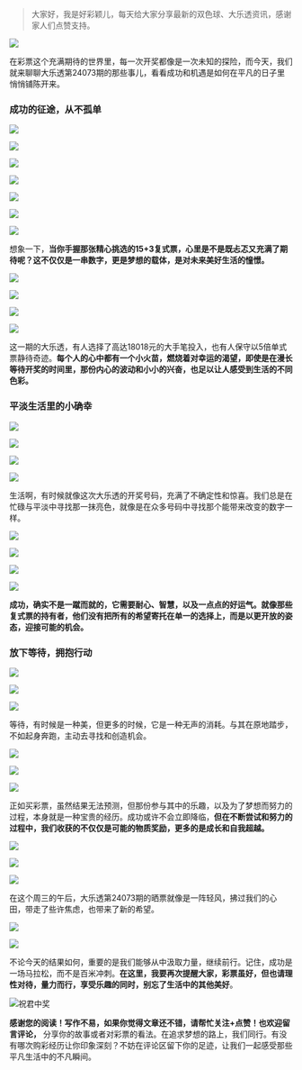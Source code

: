 > 大家好，我是好彩颖儿，每天给大家分享最新的双色球、大乐透资讯，感谢家人们点赞支持。

![](https://cdn.jsdelivr.net/gh/wangwenjie1314/PicCDN/2024-6-21/1718957520611-image.png)


在彩票这个充满期待的世界里，每一次开奖都像是一次未知的探险，而今天，我们就来聊聊大乐透第24073期的那些事儿，看看成功和机遇是如何在平凡的日子里悄悄铺陈开来。


### 成功的征途，从不孤单

![](https://cdn.jsdelivr.net/gh/wangwenjie1314/PicCDN/2024-6-26/1719372882843-image.png)

![](https://cdn.jsdelivr.net/gh/wangwenjie1314/PicCDN/2024-6-26/1719372983730-image.png)

![](https://cdn.jsdelivr.net/gh/wangwenjie1314/PicCDN/2024-6-26/1719373088771-image.png)

![](https://cdn.jsdelivr.net/gh/wangwenjie1314/PicCDN/2024-6-26/1719373105335-image.png)

![](https://cdn.jsdelivr.net/gh/wangwenjie1314/PicCDN/2024-6-26/1719373114794-image.png)


![](https://cdn.jsdelivr.net/gh/wangwenjie1314/PicCDN/2024-6-26/1719373123058-image.png)

![](https://cdn.jsdelivr.net/gh/wangwenjie1314/PicCDN/2024-6-26/1719373159957-image.png)

想象一下，**当你手握那张精心挑选的15+3复式票，心里是不是既忐忑又充满了期待呢？这不仅仅是一串数字，更是梦想的载体，是对未来美好生活的憧憬。**

![](https://cdn.jsdelivr.net/gh/wangwenjie1314/PicCDN/2024-6-26/1719373141408-image.png)


![](https://cdn.jsdelivr.net/gh/wangwenjie1314/PicCDN/2024-6-26/1719373054022-image.png)

![](https://cdn.jsdelivr.net/gh/wangwenjie1314/PicCDN/2024-6-26/1719373130644-image.png)


![](https://cdn.jsdelivr.net/gh/wangwenjie1314/PicCDN/2024-6-26/1719373149155-image.png)


这一期的大乐透，有人选择了高达18018元的大手笔投入，也有人保守以5倍单式票静待奇迹。**每个人的心中都有一个小火苗，燃烧着对幸运的渴望，即使是在漫长等待开奖的时间里，那份内心的波动和小小的兴奋，也足以让人感受到生活的不同色彩。**


### 平淡生活里的小确幸

![](https://cdn.jsdelivr.net/gh/wangwenjie1314/PicCDN/2024-6-26/1719386343417-image.png)


![](https://cdn.jsdelivr.net/gh/wangwenjie1314/PicCDN/2024-6-26/1719386349783-image.png)

![](https://cdn.jsdelivr.net/gh/wangwenjie1314/PicCDN/2024-6-26/1719386379993-image.png)


![](https://cdn.jsdelivr.net/gh/wangwenjie1314/PicCDN/2024-6-26/1719386385246-image.png)

生活啊，有时候就像这次大乐透的开奖号码，充满了不确定性和惊喜。我们总是在忙碌与平淡中寻找那一抹亮色，就像是在众多号码中寻找那个能带来改变的数字一样。

![](https://cdn.jsdelivr.net/gh/wangwenjie1314/PicCDN/2024-6-26/1719386356447-image.png)


![](https://cdn.jsdelivr.net/gh/wangwenjie1314/PicCDN/2024-6-26/1719386361790-image.png)

![](https://cdn.jsdelivr.net/gh/wangwenjie1314/PicCDN/2024-6-26/1719386390994-image.png)

![](https://cdn.jsdelivr.net/gh/wangwenjie1314/PicCDN/2024-6-26/1719386396842-image.png)


**成功，确实不是一蹴而就的，它需要耐心、智慧，以及一点点的好运气。就像那些复式票的持有者，他们没有把所有的希望寄托在单一的选择上，而是以更开放的姿态，迎接可能的机会。**


### 放下等待，拥抱行动

![](https://cdn.jsdelivr.net/gh/wangwenjie1314/PicCDN/2024-6-26/1719386433481-image.png)



![](https://cdn.jsdelivr.net/gh/wangwenjie1314/PicCDN/2024-6-26/1719386439320-image.png)


![](https://cdn.jsdelivr.net/gh/wangwenjie1314/PicCDN/2024-6-26/1719386444958-image.png)




等待，有时候是一种美，但更多的时候，它是一种无声的消耗。与其在原地踏步，不如起身奔跑，主动去寻找和创造机会。

![](https://cdn.jsdelivr.net/gh/wangwenjie1314/PicCDN/2024-6-26/1719386457009-image.png)


![](https://cdn.jsdelivr.net/gh/wangwenjie1314/PicCDN/2024-6-26/1719386367775-image.png)

![](https://cdn.jsdelivr.net/gh/wangwenjie1314/PicCDN/2024-6-26/1719386374061-image.png)


正如买彩票，虽然结果无法预测，但那份参与其中的乐趣，以及为了梦想而努力的过程，本身就是一种宝贵的经历。成功或许不会立即降临，**但在不断尝试和努力的过程中，我们收获的不仅仅是可能的物质奖励，更多的是成长和自我超越。**

![](https://cdn.jsdelivr.net/gh/wangwenjie1314/PicCDN/2024-6-26/1719373599326-image.png)


![](https://cdn.jsdelivr.net/gh/wangwenjie1314/PicCDN/2024-6-26/1719373582969-image.png)


![](https://cdn.jsdelivr.net/gh/wangwenjie1314/PicCDN/2024-6-26/1719373610837-image.png)

在这个周三的午后，大乐透第24073期的晒票就像是一阵轻风，拂过我们的心田，带走了些许焦虑，也带来了新的希望。

![](https://cdn.jsdelivr.net/gh/wangwenjie1314/PicCDN/2024-6-26/1719373619371-image.png)

![](https://cdn.jsdelivr.net/gh/wangwenjie1314/PicCDN/2024-6-26/1719373629982-image.png)

不论今天的结果如何，重要的是我们能够从中汲取力量，继续前行。记住，成功是一场马拉松，而不是百米冲刺。**在这里，我要再次提醒大家，彩票虽好，但也请理性对待，量力而行，享受乐趣的同时，别忘了生活中的其他美好**。


![祝君中奖](https://cdn.jsdelivr.net/gh/wangwenjie1314/PicCDN/2024-6-26/1719388123032-image.png)


**感谢您的阅读！写作不易，如果你觉得文章还不错，请帮忙关注+点赞！也欢迎留言评论，** 分享你的故事或者对彩票的看法。在追求梦想的路上，我们同行。有没有哪次购彩经历让你印象深刻？不妨在评论区留下你的足迹，让我们一起感受那些平凡生活中的不凡瞬间。